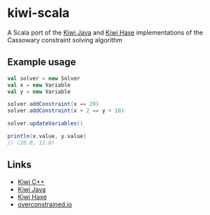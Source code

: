 # kiwi-scala

A Scala port of the [Kiwi Java](https://github.com/alexbirkett/kiwi-java) and 
[Kiwi Haxe](https://github.com/Tw1ddle/haxe-kiwi) implementations of the
Cassowary constraint solving algorithm

## Example usage

```scala
val solver = new Solver
val x = new Variable
val y = new Variable

solver.addConstraint(x == 20)
solver.addConstraint(x + 2 == y + 10)

solver.updateVariables()

println(x.value, y.value)
// (20.0, 12.0)
```

## Links

* [Kiwi C++](https://github.com/nucleic/kiwi) 
* [Kiwi Java](https://github.com/alexbirkett/kiwi-java)
* [Kiwi Haxe](https://github.com/Tw1ddle/haxe-kiwi)
* [overconstrained.io](https://overconstrained.io)